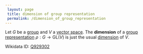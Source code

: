```yaml
---
 layout: page
 title: dimension of group representation
 permalink: /dimension_of_group_representation
---
```

Let $G$ be a [group](https://defsmath.github.io/DefsMath/group) and $V$ a [vector space](https://defsmath.github.io/DefsMath/vector_space). The **dimension** of a [group representation](https://defsmath.github.io/DefsMath/group_representation) $\rho:G\to \text{GL}(V)$ is just the usual [dimension](https://defsmath.github.io/DefsMath/dimension_of_vector_space) of $V$.

Wikidata ID: [Q929302](https://www.wikidata.org/wiki/Q929302)